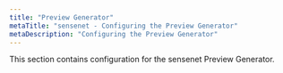 ```yaml
---
title: "Preview Generator"
metaTitle: "sensenet - Configuring the Preview Generator"
metaDescription: "Configuring the Preview Generator"
---
```


This section contains configuration for the sensenet Preview Generator.
